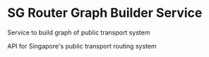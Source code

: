# SG Router Graph Builder Service
Service to build graph of public transport system

API for Singapore's public transport routing system